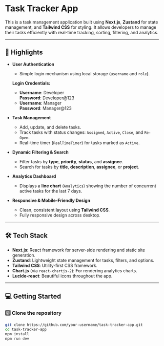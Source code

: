 # Task Tracker App

This is a task management application built using **Next.js**, **Zustand** for state management, and **Tailwind CSS** for styling. It allows developers to manage their tasks efficiently with real-time tracking, sorting, filtering, and analytics.

---

## 🚀 Highlights

- **User Authentication**  
  - Simple login mechanism using local storage (`username` and `role`).  

  **Login Credentials:**
  - **Username**: Developer  
    **Password**: Developer@123
  - **Username**: Manager  
    **Password**: Manager@123

- **Task Management**  
  - Add, update, and delete tasks.  
  - Track tasks with status changes: `Assigned`, `Active`, `Close`, and `Re-Open`.  
  - Real-time timer (`RealTimeTimer`) for tasks marked as `Active`.

- **Dynamic Filtering & Search**  
  - Filter tasks by **type**, **priority**, **status**, and **assignee**.  
  - Search for tasks by **title**, **description**, **assignee**, or **project**.

- **Analytics Dashboard**  
  - Displays a **line chart** (`Analytics`) showing the number of concurrent active tasks for the last 7 days.

- **Responsive & Mobile-Friendly Design**  
  - Clean, consistent layout using **Tailwind CSS**.  
  - Fully responsive design across desktop.

---

## 🛠️ Tech Stack

- **Next.js**: React framework for server-side rendering and static site generation.  
- **Zustand**: Lightweight state management for tasks, filters, and options.  
- **Tailwind CSS**: Utility-first CSS framework.  
- **Chart.js** (via `react-chartjs-2`): For rendering analytics charts.  
- **Lucide-react**: Beautiful icons throughout the app.

---

## 💻 Getting Started

### 1️⃣ Clone the repository

```bash
git clone https://github.com/your-username/task-tracker-app.git
cd task-tracker-app
npm install
npm run dev